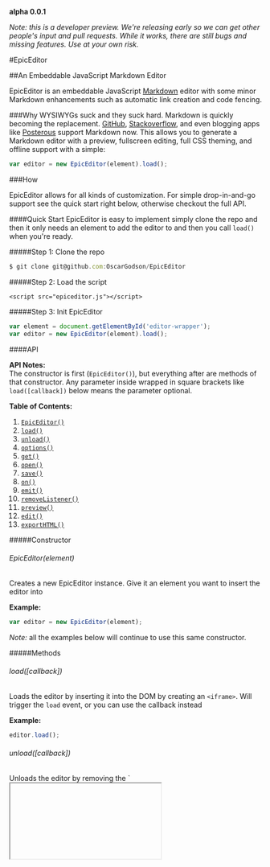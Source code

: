 **alpha 0.0.1**

_Note: this is a developer preview. We're releasing early so we can get other people's input and pull requests. While it works, there are still bugs and missing features. Use at your own risk._

#EpicEditor 

##An Embeddable JavaScript Markdown Editor

EpicEditor is an embeddable JavaScript [Markdown](http://daringfireball.net/projects/markdown/) editor with some minor Markdown enhancements such as automatic link creation and code fencing.

###Why
WYSIWYGs suck and they suck hard. Markdown is quickly becoming the replacement. [GitHub](http://github.com), [Stackoverflow](http://stackoverflow.com), and even blogging apps like [Posterous](http://posterous.com) support Markdown now. This allows you to generate a Markdown editor with a preview, fullscreen editing, full CSS theming, and offline support with a simple:

```javascript
var editor = new EpicEditor(element).load();
```

###How

EpicEditor allows for all kinds of customization. For simple drop-in-and-go support see the quick start right below, otherwise checkout the full API.

####Quick Start
EpicEditor is easy to implement simply clone the repo and then it only needs an element to add the editor to and then you call `load()` when you're ready.

#####Step 1: Clone the repo

```javascript
$ git clone git@github.com:OscarGodson/EpicEditor
```

#####Step 2: Load the script

    <script src="epiceditor.js"></script>

#####Step 3: Init EpicEditor

```javascript
var element = document.getElementById('editor-wrapper');
var editor = new EpicEditor(element).load();
```

####API

**API Notes:**  
The constructor is first (`EpicEditor()`), but everything after are methods of that constructor. Any parameter inside wrapped in square brackets like `load([callback])` below means the parameter optional.

**Table of Contents:**

<ol>
  <li><a href="#api-epiceditor"><code>EpicEditor()</code></a></li>
  <li><a href="#api-load"><code>load()</code></a></li>
  <li><a href="#api-unload"><code>unload()</code></a></li>
  <li><a href="#api-options"><code>options()</code></a></li>
  <li><a href="#api-get"><code>get()</code></a></li>
  <li><a href="#api-open"><code>open()</code></a></li>
  <li><a href="#api-save"><code>save()</code></a></li>
  <li><a href="#api-on"><code>on()</code></a></li>
  <li><a href="#api-emit"><code>emit()</code></a></li>
  <li><a href="#api-removeListener"><code>removeListener()</code></a></li>
  <li><a href="#api-preview"><code>preview()</code></a></li>
  <li><a href="#api-edit"><code>edit()</code></a></li>
  <li><a href="#api-exportHTML"><code>exportHTML()</code></a></li>
</ol>

#####Constructor

<h6 id="api-epiceditor">EpicEditor(<em>element</em>)</h6>

Creates a new EpicEditor instance. Give it an element you want to insert the editor into

**Example:**

```javascript
var editor = new EpicEditor(element);
```

_Note:_ all the examples below will continue to use this same constructor.

#####Methods

<h6 id="api-load">load([<em>callback</em>])</h6>

Loads the editor by inserting it into the DOM by creating an `<iframe>`. Will trigger the `load` event, or you can use the callback instead

**Example:**

```javascript
editor.load();
```

<h6 id="api-unload">unload([<em>callback</em>])</h6>
Unloads the editor by removing the `<iframe>`, but will keep any options you set and file contents so you can easily call `.load()` again. Will trigger the `unload` event, or you can use the callback instead.

**Example:**

```javascript
editor.unload();
```

<h6 id="api-options">options(<em>options</em>)</h6>
Lets you set options for the editor. The example below has all the options available currently.


- `basePath`: The base path of the directory containing the `/themes`, `/images`, etc. It's `epiceditor` by default. _Don't add a trailing slash!_.

- `file.name`: If no file exists with this name a new one will be made, otherwise the existing will be opened.

- `file.defaultContent`: The content to show if no content exists for that file.

- `themes.editor`: The theme for the editor which is a textarea inside of an iframe.

- `themes.preview`: The theme for the previewer which is a div of content inside of an iframe.

- `focusOnLoad`: Will focus on the editor on load. It's `false</code> by default.`

**Example:**

```javascript
editor.options({
  file:{
    name:'example'
    defaultContent:'Write text in here!'
  },
  themes:{
    editor:'/css/epiceditor/editor-custom.css'
    preview:'/css/epiceditor/preview-custom.css'
  },
  focusOnLoad:true
}).load();
```

<h6 id="api-get">get(<em>element</em>)</h6>
Will grab an element of the editor for easy DOM manipulation inside of the editor.

- `'document'`: Returns the iframe element.
- `'body'`: Returns the iframe's inner `<body>` element.
- `'editor'`: Returns the editor which is a `<textarea>`.
- `'previewer'`: Returns the previewer element which is a `<div>`.

**Example:**

```javascript
someBtn.onclick = function(){
  console.log(ee.get('editor').value); //Would return the editor's content
}
```

<h6 id="api-open">open(<em>filename</em>)</h6>
Opens a file into the editor.

**Example:**

```javascript
openFileBtn.onclick = function(){
  ee.open('some-file'); //Open a file when the user clicks this button
}
```

<h6 id="api-save">save()</h6>
Manually save a file. EpicEditor will save on keyup by default but if you are inserting content via ajax for example, this is useful.

**Example:**

```javascript
saveFileBtn.onclick = function(){
  ee.save();
}
```

<h6 id="api-on">on(<em>event</em>,<em>handler</em>)</h6>
Sets up an event handler (callback) for a specified event. For all event types, see the <a href="#events">Events</a> section below.

**Example:**

```javascript
ee.on('unload',function(){
  console.log('Editor was removed');
});
```

<h6 id="api-emit">emit(<em>event</em>)</h6>
Sets off an event manually. Like jQuery's `.trigger()`

**Example:**

```javascript
ee.emit('unload'); //Would trigger the above handler
```

<h6 id="api-removeListener">removeListener(<em>event</em>,[<em>handler</em>])</h6>

Allows you to remove all listeners for an event, or just the specified one.

**Example:**

```javascript
ee.removeListener('unload'); //The handler above would no longer fire
```

<h6 id="api-preview">preview()</h6>
Will put the editor into preview mode.

**Example:**

```javascript
previewBtn.onclick = function(){
  ee.preview();
}
```

<h6 id="api-edit">edit()</h6>
Will put the editor into edit mode.

**Example:**

```javascript
editBtn.onclick = function(){
  ee.edit();
}
```

<h6 id="api-exportHTML">exportHTML()</h6>
Will return the generated HTML from the Markdown that you see in the preview mode. Useful to saving content to a database.

**Example:**

```javascript
syncWithServerBtn.onclick = function(){
  var theHTML = ee.exportHTML();
  saveToServerAjaxCall('/save',{data:theHTML},function(){
    console.log('data was saved to a db');
  });
}
```

<h5 id="events">Events</h5>

<h6 id="">load</h6>
Fires when the editor is loaded via `.load()`.

<h6 id="">unload</h6>
Fires when the editor is unloaded via `.unload()`.

<h6 id="">preview</h6>
Fires when the user clicks the preview button, or when `.preview()` is called.

<h6 id="">edit</h6>
Fires when the user clicks the edit button, or when `.edit()` is called.

<h6 id="">save</h6>
Fires when the file is saved automatically by EpicEditor, or when `.save()` is called.

<h6 id="">open</h6>
Fires when the file is opened on load automatically by EpicEditor, or when `.open()` is called.

####Theming

Theming involves two parts; each are optional. There is an `editor` and `preview` theme for each instance of an editor and these themes reside in `/themes/editor` and `/themes/preview`. The editor involves just a `<textarea>` and the `#utilbar` (the thing with the preview/edit andn fullscreen buttons). The preview is just a `<div>` with the generated HTML inside. All HTML for each editor is in an `<iframe>` so there is no need to worry about breaking the page you're embedding this on with similar class names or anything.

The HTML of a generated editor (excluding any content) looks like this:

```html
<div class="epiceditor-wrapper epiceditor-edit-mode">
  <div class="epiceditor-utilbar">
    <img width="16" src="epiceditor/images/preview.png" class="epiceditor-toggle-btn">
    <img width="16" src="epiceditor/images/fullscreen.png" class="epiceditor-fullscreen-btn">
  </div>
  <div class="epiceditor-editor">
    <textarea class="epiceditor-textarea"></textarea>
  </div>
  <div class="epiceditor-preview"></div>
</div>
```

###Who

[Oscar Godson](http://twitter.com/oscargodson) (me!), created EpicEditor with help from [Adam Bickford](http://twitter.com/adam_bickford). With many thanks to John Fraser (_site is no longer up_) for his [Showdown.js](https://github.com/coreyti/showdown) script and [John Gruber](http://daringfireball.net/) for [Markdown](http://daringfireball.net/projects/markdown/). Also, [Isaac Z. Schlueter](http://blog.izs.me) for his port of [GitHub Flavored Markdown](https://github.com/isaacs/github-flavored-markdown) which I [forked](https://github.com/oscargodson/github-flavored-markdown).</p>
</div>